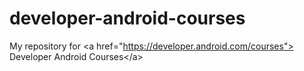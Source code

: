 # developer-android-courses
My repository for &lt;a href="https://developer.android.com/courses"> Developer Android Courses&lt;/a>
